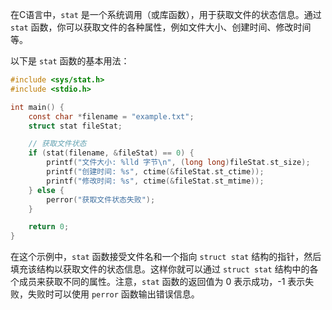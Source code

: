 在C语言中，`stat` 是一个系统调用（或库函数），用于获取文件的状态信息。通过 `stat` 函数，你可以获取文件的各种属性，例如文件大小、创建时间、修改时间等。

以下是 `stat` 函数的基本用法：

```c
#include <sys/stat.h>
#include <stdio.h>

int main() {
    const char *filename = "example.txt";
    struct stat fileStat;

    // 获取文件状态
    if (stat(filename, &fileStat) == 0) {
        printf("文件大小: %lld 字节\n", (long long)fileStat.st_size);
        printf("创建时间: %s", ctime(&fileStat.st_ctime));
        printf("修改时间: %s", ctime(&fileStat.st_mtime));
    } else {
        perror("获取文件状态失败");
    }

    return 0;
}

```

在这个示例中，`stat` 函数接受文件名和一个指向 `struct stat` 结构的指针，然后填充该结构以获取文件的状态信息。这样你就可以通过 `struct stat` 结构中的各个成员来获取不同的属性。注意，`stat` 函数的返回值为 0 表示成功，-1 表示失败，失败时可以使用 `perror` 函数输出错误信息。